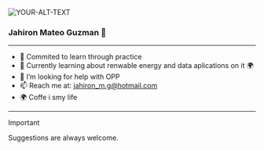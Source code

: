 <picture>
 <source media="(prefers-color-scheme: dark)" srcset="https://github.com/JahironMG/JahironMG/assets/110778060/59bee66c-0eb3-4c5b-b4a6-013b7ba4ba9b">
 <source media="(prefers-color-scheme: light)" srcset="https://github.com/JahironMG/JahironMG/assets/110778060/59bee66c-0eb3-4c5b-b4a6-013b7ba4ba9b">
 <img alt="YOUR-ALT-TEXT" src="https://github.com/JahironMG/JahironMG/assets/110778060/59bee66c-0eb3-4c5b-b4a6-013b7ba4ba9b">
</picture>


### Jahiron Mateo Guzman 👋 
----


- 🔭 Commited to learn through practice
- 🌱 Currently learning about renwable energy and data aplications on it 🌍
- 🤔 I’m looking for help with OPP
- 📫 Reach me at: jahiron_m.g@hotmail.com
- 🌍 Coffe i smy life


----

> [!IMPORTANT]
> Suggestions are always welcome.
